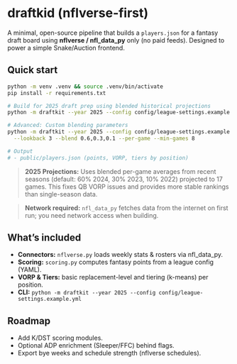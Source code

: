 # draftkid (nflverse-first)

A minimal, open-source pipeline that builds a `players.json` for a fantasy draft board
using **nflverse / nfl_data_py** only (no paid feeds). Designed to power a simple Snake/Auction frontend.

## Quick start

```bash
python -m venv .venv && source .venv/bin/activate
pip install -r requirements.txt

# Build for 2025 draft prep using blended historical projections
python -m draftkit --year 2025 --config config/league-settings.example.yml

# Advanced: Custom blending parameters
python -m draftkit --year 2025 --config config/league-settings.example.yml \
  --lookback 3 --blend 0.6,0.3,0.1 --per-game --min-games 8

# Output
# - public/players.json (points, VORP, tiers by position)
```
> **2025 Projections:** Uses blended per-game averages from recent seasons (default: 60% 2024, 30% 2023, 10% 2022) projected to 17 games. This fixes QB VORP issues and provides more stable rankings than single-season data.

> **Network required:** `nfl_data_py` fetches data from the internet on first run; you need network access when building.

## What’s included
- **Connectors:** `nflverse.py` loads weekly stats & rosters via nfl_data_py.
- **Scoring:** `scoring.py` computes fantasy points from a league config (YAML).
- **VORP & Tiers:** basic replacement-level and tiering (k-means) per position.
- **CLI:** `python -m draftkit --year 2025 --config config/league-settings.example.yml`

## Roadmap
- Add K/DST scoring modules.
- Optional ADP enrichment (Sleeper/FFC) behind flags.
- Export bye weeks and schedule strength (nflverse schedules).
